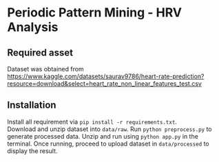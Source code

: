 # Periodic Pattern Mining - HRV Analysis

## Required asset

Dataset was obtained from https://www.kaggle.com/datasets/saurav9786/heart-rate-prediction?resource=download&select=heart_rate_non_linear_features_test.csv

## Installation
Install all requirement via `pip install -r requirements.txt`.  
Download and unzip dataset into `data/raw`.
Run `python preprocess.py` to generate processed data.
Unzip and run using `python app.py` in the terminal.
Once running, proceed to upload dataset in `data/processed` to display the result.
